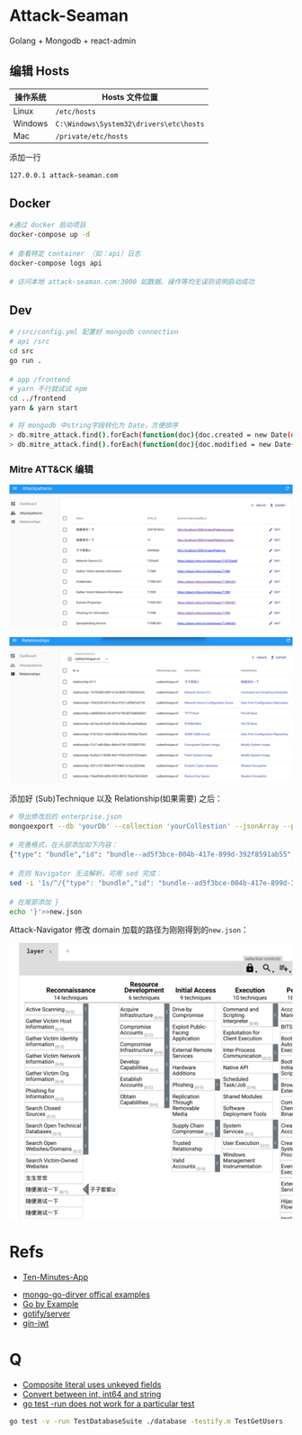# Attack-Seaman

Golang + Mongodb + react-admin

## 编辑 Hosts

操作系统 | Hosts 文件位置
-|-
Linux|`/etc/hosts`
Windows|`C:\Windows\System32\drivers\etc\hosts`
Mac|`/private/etc/hosts`

添加一行
```bash
127.0.0.1 attack-seaman.com
```

## Docker

```sh
#通过 docker 启动项目 
docker-compose up -d

# 查看特定 container （如：api）日志
docker-compose logs api

# 访问本地 attack-seaman.com:3000 如数据、操作等均无误则说明启动成功
```

## Dev

```sh
# /src/config.yml 配置好 mongodb connection
# api /src
cd src
go run .

# app /frontend
# yarn 不行就试试 npm
cd ../frontend
yarn & yarn start
```

```sh
# 将 mongodb 中string字段转化为 Date，方便排序
> db.mitre_attack.find().forEach(function(doc){doc.created = new Date(doc.created);db.mitre_attack.save(doc)});
> db.mitre_attack.find().forEach(function(doc){doc.modified = new Date(doc.modified);db.mitre_attack.save(doc)});
```

### Mitre ATT&CK 编辑

![](./attackPatterns.png)

![](./relationships.png)


添加好 (Sub)Technique 以及 Relationship(如果需要) 之后：

```sh
# 导出修改后的 enterprise.json 
mongoexport --db 'yourDb' --collection 'yourCollestion' --jsonArray --pretty> new.json

# 完善格式，在头部添加如下内容：
{"type": "bundle","id": "bundle--ad5f3bce-004b-417e-899d-392f8591ab55","spec_version": "2.0","objects":

# 否则 Navigator 无法解析。可用 sed 完成：
sed -i '1s/^/{"type": "bundle","id": "bundle--ad5f3bce-004b-417e-899d-392f8591ab55","spec_version": "2.0","objects":/' new.json

# 在尾部添加 }
echo '}'>>new.json
```

Attack-Navigator 修改 domain 加载的路径为刚刚得到的`new.json`：

![](navigator.png)



# Refs
- [Ten-Minutes-App](https://github.com/Kirk-Wang/Ten-Minutes-App)
* [mongo-go-dirver offical examples](https://github.com/mongodb/mongo-go-driver/blob/master/examples/documentation_examples/examples.go)
* [Go by Example](https://gobyexample.com/)
* [gotify/server](https://github.com/gotify/server)
* [gin-jwt](https://github.com/appleboy/gin-jwt)

# Q
* [Composite literal uses unkeyed fields](https://stackoverflow.com/questions/54548441/composite-literal-uses-unkeyed-fields)
* [Convert between int, int64 and string](https://yourbasic.org/golang/convert-int-to-string/)
* [go test -run does not work for a particular test](https://github.com/stretchr/testify/issues/460)
```sh
go test -v -run TestDatabaseSuite ./database -testify.m TestGetUsers
```
